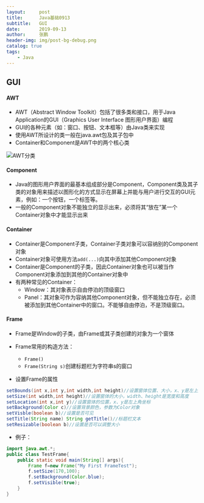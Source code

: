 ```yaml
---
layout:     post 
title:      Java基础0913
subtitle:   GUI
date:       2019-09-13
author:     张鹏
header-img: img/post-bg-debug.png
catalog: true   
tags:                         
    - Java
---
```


## GUI

#### AWT

- AWT（Abstract Window Toolkit）包括了很多类和接口，用于Java Application的GUI（Graphics User Interface 图形用户界面）编程
- GUI的各种元素（如：窗口、按钮、文本框等）由Java类来实现
- 使用AWT所设计的类一般在java.awt包及其子包中
- Container和Component是AWT中的两个核心类

![AWT分类](https://github.com/Jokerboozp/Jokerboozp.github.io/raw/master/img/%E6%89%B9%E6%B3%A8%202019-09-13%20091617.png)

#### Component

- Java的图形用户界面的最基本组成部分是Component，Component类及其子类的对象用来描述以图形化的方式显示在屏幕上并能与用户进行交互的GUI元素，例如：一个按钮，一个标签等。
- 一般的Component对象不能独立的显示出来，必须将其“放在”某一个Container对象中才能显示出来

#### Container

- Container是Component子类，Container子类对象可以容纳别的Component对象
- Container对象可使用方法`add(...)`向其中添加其他Component对象
- Container是Component的子类，因此Container对象也可以被当作Component对象添加到其他的Container对象中
- 有两种常见的Container：
   - Window：其对象表示自由停泊的顶级窗口
   - Panel：其对象可作为容纳其他Component对象，但不能独立存在，必须被添加到其他Container中的窗口。不能够自由停泊，不是顶级窗口。

#### Frame

- Frame是Window的子类，由Frame或其子类创建的对象为一个窗体
- Frame常用的构造方法：
   - `Frame()`
   - `Frame(String s)`创建标题栏为字符串s的窗口

- 设置Frame的属性

```java
setBounds(int x,int y,int width,int height)//设置窗体位置、大小，x、y是左上角坐标，width、height是宽度和高度
setSize(int width,int height)//设置窗体的大小，width、height是宽度和高度
setLocation(int x,int y)//设置窗体的位置，x、y是左上角坐标
setBackground(Color c)//设置背景颜色，参数为Color对象
setVisble(boolean b)//设置是否可见
setTitle(String name) String getTitle()//标题栏文本
setResizable(boolean b)//设置是否可以调整大小
```
- 例子：

```java
import java.awt.*;
public class TestFrame{
    public static void main(String[] args){
        Frame f=new Frame("My First FrameTest");
        f.setSize(170,100);
        f.setBackground(Color.blue);
        f.setVisible(true);
    }
}
```